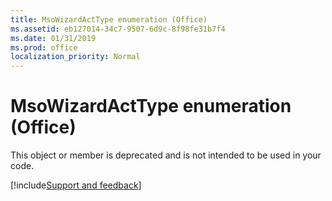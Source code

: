 ```yaml
---
title: MsoWizardActType enumeration (Office)
ms.assetid: eb127014-34c7-9507-6d9c-8f98fe31b7f4
ms.date: 01/31/2019
ms.prod: office
localization_priority: Normal
---
```



# MsoWizardActType enumeration (Office)

This object or member is deprecated and is not intended to be used in your code.

[!include[Support and feedback](~/includes/feedback-boilerplate.md)]